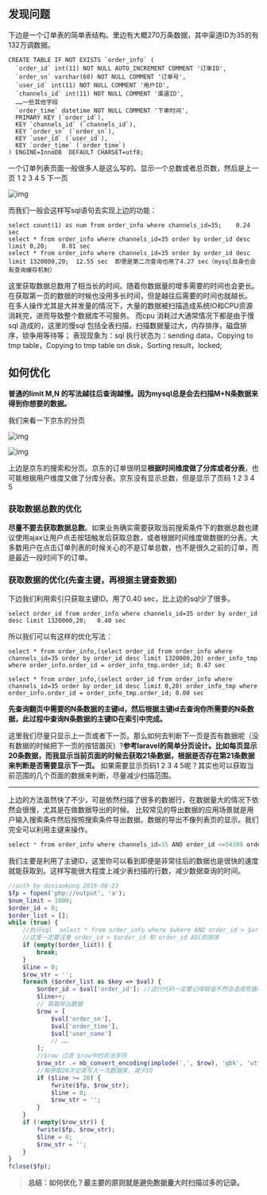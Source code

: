 ## 发现问题

下边是一个订单表的简单表结构。里边有大概270万条数据，其中渠道ID为35的有132万调数据。

```mysql
CREATE TABLE IF NOT EXISTS `order_info` (
  `order_id` int(11) NOT NULL AUTO_INCREMENT COMMENT '订单ID',
  `order_sn` varchar(60) NOT NULL COMMENT '订单号',
  `user_id` int(11) NOT NULL COMMENT '用户ID',
  `channels_id` int(11) NOT NULL COMMENT '渠道ID',
  ……一些其他字段
  `order_time` datetime NOT NULL COMMENT '下单时间',  
  PRIMARY KEY (`order_id`),
  KEY `channels_id` (`channels_id`),
  KEY `order_sn` (`order_sn`),
  KEY `user_id` (`user_id`),
  KEY `order_time` (`order_time`)
) ENGINE=InnoDB  DEFAULT CHARSET=utf8;
```

一个订单列表页面一般很多人是这么写的。显示一个总数或者总页数，然后是上一页 1 2 3 4 5 下一页

![img](https:////upload-images.jianshu.io/upload_images/2795495-a3cf63cdc7e62656?imageMogr2/auto-orient/strip|imageView2/2/w/449/format/webp)

而我们一般会这样写sql语句去实现上边的功能：

```mysql
select count(1) as num from order_info where channels_id=35;    0.24 sec
select * from order_info where channels_id=35 order by order_id desc limit 0,20;    0.01 sec
select * from order_info where channels_id=35 order by order_id desc limit 1320000,20;  12.55 sec  即便是第二次查询也用了4.27 sec（mysql自身也会有查询缓存机制）
```

这里获取数据总数用了相当长的时间。随着你数据量的增多需要的时间也会更长。在获取第一页的数据的时候也没用多长时间，但是越往后需要的时间也就越长。
 在多人操作尤其是大并发量的情况下，大量的数据被扫描造成系统IO和CPU资源消耗完，进而导致整个数据库不可服务。 而cpu 消耗过大通常情况下都是由于慢sql 造成的，这里的慢sql 包括全表扫描，扫描数据量过大，内存排序，磁盘排序，锁争用等待等； 表现现象为：sql 执行状态为：sending data，Copying to tmp table，Copying to tmp table on disk，Sorting result，locked;

## 如何优化

**普通的limit M,N 的写法越往后查询越慢。因为mysql总是会去扫描M+N条数据来得到你想要的数据。**

我们来看一下京东的分页



![img](https:////upload-images.jianshu.io/upload_images/2795495-10c16932e9a89504?imageMogr2/auto-orient/strip|imageView2/2/w/1106/format/webp)



![img](https:////upload-images.jianshu.io/upload_images/2795495-d877503a84956d89?imageMogr2/auto-orient/strip|imageView2/2/w/391/format/webp)



上边是京东的搜索和分页。京东的订单很明显**根据时间维度做了分库或者分表**，也可能根据用户维度又做了分库分表。京东没有显示总数，但是显示了页码 1 2 3 4 5

### 获取数据总数的优化

**尽量不要去获取数据总数**。如果业务确实需要获取当前搜索条件下的数据总数也建议使用ajax让用户点击按钮触发后获取总数，或者根据时间维度做数据的分表。大多数用户在点击订单列表的时候关心的不是订单总数，也不是很久之前的订单，而是最近一段时间下的订单。

### 获取数据的优化(先查主键，再根据主键查数据)

下边我们利用索引只获取主键ID。用了0.40 sec，比上边的sql少了很多。

```mysql
select order_id from order_info where channels_id=35 order by order_id desc limit 1320000,20;   0.40 sec
```

所以我们可以有这样的优化写法：

```mysql
select * from order_info,(select order_id from order_info where channels_id=35 order by order_id desc limit 1320000,20) order_info_tmp where order_info.order_id = order_info_tmp.order_id; 0.47 sec

select * from order_info,(select order_id from order_info where channels_id=35 order by order_id desc limit 0,20) order_info_tmp where order_info.order_id = order_info_tmp.order_id; 0.00 sec
```

**先查询翻页中需要的N条数据的主键id，然后根据主键id去查询你所需要的N条数据，此过程中查询N条数据的主键ID在索引中完成。**

这里我们尽量只显示上一页或者下一页。那么如何去判断下一页是否有数据呢（没有数据的时候把下一页的按钮置灰）?**参考laravel的简单分页设计。比如每页显示20条数据，而我显示当前页面的时候去获取21条数据，根据是否存在第21条数据来判断是否需要显示下一页。**
 如果需要显示页码1 2 3 4 5呢？其实也可以获取当前范围的几个页面的数据来判断，尽量减少扫描范围。

------

上边的方法虽然快了不少，可是依然扫描了很多的数据行，在数据量大的情况下依然会很慢，尤其是在做数据导出的时候。
 比较常见的导出数据的应用场景就是用户输入搜索条件然后按照搜索条件导出数据。数据的导出不像列表页的显示。我们完全可以利用主键来操作。

```csharp
select * from order_info where channels_id=35 AND order_id <=54388 order by order_id desc limit 20; 0.00 sec
```

我们主要是利用了主键ID，这里你可以看到即便是非常往后的数据也是很快的速度就能获取到。这样写能很大程度上减少表扫描的行数，减少数据查询的时间。

```php
//auth by duxiaokong 2016-08-23
$fp = fopen('php://output', 'a');
$num_limit = 1000;
$order_id = 0;
$order_list = [];
while (true) {
    //执行sql  select * from order_info where $where AND order_id > $order_id order by order_id ASC limit $num_limit; 得到$order_list订单列表
    //这里一定要注意 order_id > $order_id 和 order_id ASC的排序
    if (empty($order_list)) {
        break;
    }
    $line = 0;
    $row_str = '';
    foreach ($order_list as $key => $val) {
        $order_id = $val['order_id']; //这行代码一定要记得赋值不然会造成死循环
        $line++;
        // 获取导出数据
        $row = [
            $val['order_sn'],
            $val['order_time'],
            $val['user_name']
            // ……
        ];
        //$row 过滤 $row中的非法字符
        $row_str .= mb_convert_encoding(implode(',', $row), 'gbk', 'utf-8') . PHP_EOL;
        //每获取20次记录写入一次数据库，减少IO
        if ($line >= 20) {
            fwrite($fp, $row_str);
            $line = 0;
            $row_str = '';
        }
    }
    if (!empty($row_str)) {
        fwrite($fp, $row_str);
        $line = 0;
        $row_str = '';
    }
}
fclose($fp);
```

> **总结：如何优化？最主要的原则就是避免数据量大时扫描过多的记录。**